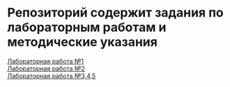 # Репозиторий содержит задания по лабораторным работам и методические указания 

[Лабораторная работа №1](LWW1.pdf)  
[Лабораторная работа №2](LWW2.pdf)  
[Лабораторная работа №3,4,5](Вёрстка.pdf)
